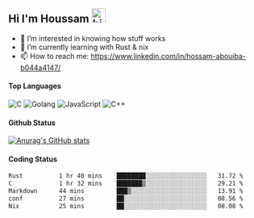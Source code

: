 ## Hi I'm Houssam <img src="https://user-images.githubusercontent.com/1303154/88677602-1635ba80-d120-11ea-84d8-d263ba5fc3c0.gif" width="28px" alt="hi">

- 👀 I’m interested in knowing how stuff works
- 🔭 I’m currently learning with Rust & nix
- 📫 How to reach me: https://www.linkedin.com/in/hossam-abouiba-b044a4147/

#### Top Languages

![C](https://img.shields.io/badge/c-%2300599C.svg?style=for-the-badge&logo=c&logoColor=white)
![Golang](https://img.shields.io/badge/go-blue?style=for-the-badge&logo=Goland)
![JavaScript](https://img.shields.io/badge/javascript-%23323330.svg?style=for-the-badge&logo=javascript&logoColor=%23F7DF1E)
![C++](https://img.shields.io/badge/C%2B%2B-blue?style=for-the-badge&logo=C%2B%2B)


#### Github Status
[![Anurag's GitHub stats](https://github-readme-stats.vercel.app/api?username=0xhoussam&theme=tokyonight)](https://github.com/anuraghazra/github-readme-stats)

#### Coding Status
<!--START_SECTION:waka-->

```txt
Rust          1 hr 40 mins    ████████░░░░░░░░░░░░░░░░░   31.72 %
C             1 hr 32 mins    ███████▒░░░░░░░░░░░░░░░░░   29.21 %
Markdown      44 mins         ███▒░░░░░░░░░░░░░░░░░░░░░   13.91 %
conf          27 mins         ██░░░░░░░░░░░░░░░░░░░░░░░   08.56 %
Nix           25 mins         ██░░░░░░░░░░░░░░░░░░░░░░░   08.08 %
```

<!--END_SECTION:waka-->
